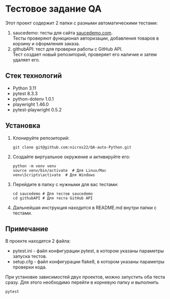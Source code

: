 # Тестовое задание QA

Этот проект содержит 2 папки с разными автоматическими тестами:
1. saucedemo: тесты для сайта [saucedemo.com](https://www.saucedemo.com/).\
    Тесты проверяют функционал авторизации, добавления товаров в корзину и оформления заказа.
2. githubAPI: тест для проверки работы с GitHub API.\
    Тест создает новый репозиторий, проверяет его наличие и затем удаляет его.

## Стек технологий

- Python 3.11
- pytest 8.3.3
- python-dotenv 1.0.1
- playwright 1.46.0
- pytest-playwright 0.5.2

## Установка

1. Клонируйте репозиторий:
   ```
   git clone git@github.com:nicros22/QA-auto-Python.git
   ```
   
2. Создайте виртуальное окружение и активируйте его:
   ```
   python -m venv venv
   source venv/bin/activate  # Для Linux/Mac
   venv\Scripts\activate  # Для Windows
   ```
   
3. Перейдите в папку с нужными для вас тестами:
   ```
   cd saucedemo # Для тестов saucedemo
   cd githubAPI # Для теста GitHub API
   ```

4. Дальнейшая инструкция находится в README.md внутри папки с тестами.

## Примечание 
В проекте находятся 2 файла:
- pytest.ini - файл конфигурации pytest, в котором указаны параметры запуска тестов.
- setup.cfg - файл конфигурации flake8, в котором указаны параметры проверки кода.

При установке зависимостей двух проектов, можно запустить оба теста сразу.
Для этого необходимо перейти в корневую папку и выполнить
```
pytest
```